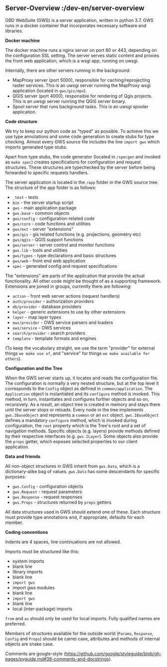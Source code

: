 ## Server-Overview :/dev-en/server-overview

GBD WebSuite (GWS) is a server application, written in python 3.7. GWS runs in a docker container that incorporates necessary software and libraries.

**Docker machine**


The docker machine runs a nginx server on port 80 or 443, depending on the configuration SSL setting. The server serves static content and proxies the front web application, which is a wsgi app, running on uwsgi.

Internally, there are other servers running in the background:

- MapProxy server (port 5000), responsible for caching/reprojecting raster services. This is an uwsgi server running the MapProxy wsgi application (located in ``gws/gis/mpx``).
- QGIS server (port 4000), responsible for rendering of Qgis projects. This is an uwsgi server running the QGIS server binary.
- Spool server that runs background tasks. This is an uwsgi spooler application.

**Code structure**

We try to keep our python code as "typed" as possible. To achieve this we use type annotations and some code generation to create stubs for type checking. Almost every GWS source file includes the line ``import gws`` which imports generated type stubs.

Apart from type stubs, the code generator (located in ``/specgen`` and invoked as ``make spec``) creates specifications for configuration and request structures. These structures are typechecked by the server before being forwarded to specific requests handlers.

The server application is located in the ``/app`` folder in the GWS source tree. The structure of the app folder is as follows:

- ``_test`` - tests
- ``bin`` - the server startup script
- ``gws`` - main application package
- ``gws.base`` - common objects
- ``gws/config`` - configuration-related code
- ``gws/core`` - code functions and utilities
- ``gws/ext`` - server "extensions"
- ``gws/gis`` - gis related functions (e.g. projections, geometry etc)
- ``gws/qgis`` - QGIS support functions
- ``gws/server`` - server control and monitor functions
- ``gws.lib`` - tools and utilities
- ``gws/types`` - type declarations and basic structures
- ``gws/web`` - front end web application
- ``spec`` - generated config and request specifications

The "extensions" are parts of the application that provide the actual functionality. All other code might be thought of as a supporting framework. Extensions are joined in groups, currently there are following:

- ``action`` - front web server actions (request handlers)
- ``auth/provider`` - authorization providers
- ``db/provider`` - database providers
- ``helper`` - generic extensions to use by other extensions
- ``layer`` - map layer types
- ``ows/provider`` - OWS service parsers and loaders
- ``ows/service`` - OWS services
- ``search/provider`` - search providers
- ``template`` - template formats and engines

(To keep the vocabulary straight, we use the term "provider" for external things `we make use of`, and "service" for things `we make available for others`).

**Configuration and the Tree**


When the GWS server starts up, it locates and reads the configuration file. The configuration is normally a very nested structure, but at the top level it corresponds to the ``Config`` object as defined in ``common/application``. The ``Application`` object is instantiated and its ``configure`` method is invoked. This method, in turn, instantiates and configures further objects and so on, recursively. As a result, an object tree is created in memory and stays there until the server stops or reloads. Every node in the tree implements ``gws.IBaseObject`` and represents a ``common`` or an ``ext`` object. ``gws.IBaseObject`` defines a mandatory ``configure`` method, which is invoked during configuration, the ``root`` property which is the Tree's root and a set of navigation methods. Specific objects (e.g. layers) provide methods defined by their respective interfaces (e.g. ``gws.ILayer``). Some objects also provide the ``props`` getter, which exposes selected  properties to our client application.

**Data and friends**

All non-object structures in GWS inherit from ``gws.Data``, which is a dictionary-alike bag of values. ``gws.Data`` has some descendants for specific purposes:

- ``gws.Config`` - configuration objects
- ``gws.Request`` - request parameters
- ``gws.Response`` - request responses
- ``gws.Props`` - structures returned by ``props`` getters

All data structures used in GWS should extend one of these. Each structure must provide type annotations and, if appropriate, defaults for each member.

**Coding conventions**

Indents are 4 spaces, line continuations are not allowed.

Imports must be structured like this:

- system imports
- blank line
- library imports
- blank line
- ``import gws``
- import gws modules
- blank line
- ``import gws``
- blank line
- local (inter-package) imports

``from`` and ``as`` should only be used for local imports. Fully qualified names are preferred.

Members of structures available for the outside world (``Params``, ``Response``, ``Config`` and ``Props``)  should be camel case, attributes and methods of internal objects are snake case.

Comments are google-style (https://github.com/google/styleguide/blob/gh-pages/pyguide.md#38-comments-and-docstrings).
